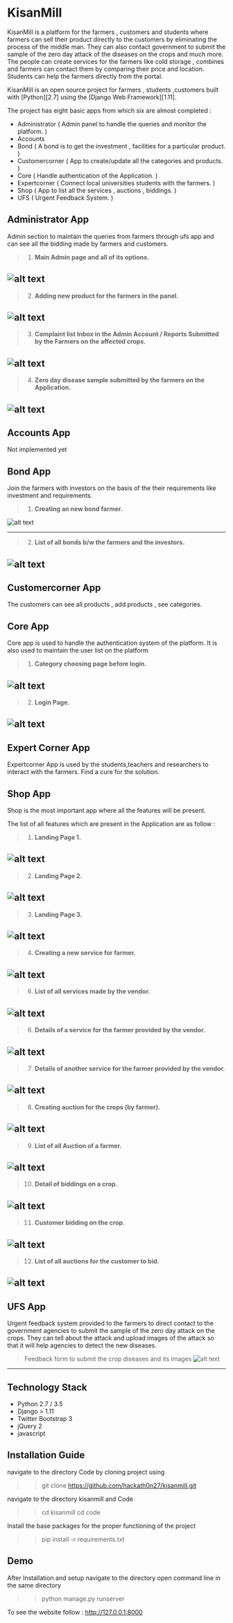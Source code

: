# KisanMill
KisanMill is a platform for the farmers , customers and students where farmers can sell their product directly to the customers by eliminating the process of the middle man. They can also contact government to submit the sample of the zero day attack of the diseases on the crops and much more. The people can create services for the farmers like cold storage , combines and farmers can contact them by comparing their price and location. Students can help the farmers directly from the portal.


KisanMill is an open source project for farmers , students ,customers built with [Python][2.7] using the [Django Web Framework][1.11].

The project has eight basic apps from which six are almost completed :

* Administrator       ( Admin panel to handle the queries and monitor the platform. )
* Accounts
* Bond                ( A bond is to get the investment , facilities for a particular product. )
* Customercorner      ( App to create/update all the categories and products. )
* Core                ( Handle authentication of the Application. )
* Expertcorner        ( Connect local universities students with the farmers. )
* Shop                ( App to list all the services , auctions , biddings. )
* UFS                 ( Urgent Feedback System. )

## Administrator App
Admin section to maintain the queries from farmers through ufs app and can see all the bidding made by farmers and customers.

> 1. **Main Admin page and all of its options.**

![alt text](https://github.com/hackath0n/kisanmill/blob/master/docs/snapshots/admin/1_main_administrator_page.png)
---

> 2. **Adding new product for the farmers in the panel.**

![alt text](https://github.com/hackath0n/kisanmill/blob/master/docs/snapshots/admin/2_list_of_all_products_from_admin_panel.png)
---

> 3. **Complaint list Inbox in the Admin Account  / Reports Submitted by the Farmers on the affected crops.**

![alt text](https://github.com/hackath0n/kisanmill/blob/master/docs/snapshots/admin/3_compaint_list_inbox.png)
---

> 4. **Zero day disease sample submitted by the farmers on the Application.**

![alt text](https://github.com/hackath0n/kisanmill/blob/master/docs/snapshots/admin/4_disease_report.png)
---

## Accounts App
Not implemented yet

## Bond App
Join the farmers with investors on the basis of the their requirements like investment and requirements.

> 1. **Creating an new bond farmer.**

![alt text](https://github.com/hackath0n/kisanmill/blob/master/docs/snapshots/bond/1_creating_a_new_bond.png)

---

> 2. **List of all bonds b/w the farmers and the investors.**

![alt text](https://github.com/hackath0n/kisanmill/blob/master/docs/snapshots/bond/2_list_all_bonds_between_people.png)
---


## Customercorner App
The customers can see all products , add products , see categories.

## Core App
Core app is used to handle the authentication system of the platform. It is also used to maintain the user list on the platform

> 1. **Category choosing page before login.**

![alt text](https://github.com/hackath0n/kisanmill/blob/master/docs/snapshots/core/1_category_login.png)
---

> 2. **Login Page.**

![alt text](https://github.com/hackath0n/kisanmill/blob/master/docs/snapshots/core/2_login_page.png)
---



## Expert Corner App
Expertcorner App is used by the students,teachers and researchers to interact with the farmers. Find a cure for the solution.


## Shop App
Shop is the most important app where all the features will be present.

The list of all features which are present in the Application are as follow :


> 1. **Landing Page 1.**

![alt text](https://github.com/hackath0n/kisanmill/blob/master/docs/snapshots/shop/1_landing_page_1.png)
---

> 2. **Landing Page 2.**

![alt text](https://github.com/hackath0n/kisanmill/blob/master/docs/snapshots/shop/2_landing_page_2.png)
---

> 3. **Landing Page 3.**

![alt text](https://github.com/hackath0n/kisanmill/blob/master/docs/snapshots/shop/3_landing_page_3.png)
---

> 4. **Creating a new service for farmer.**

![alt text](https://github.com/hackath0n/kisanmill/blob/master/docs/snapshots/shop/4_creating_a_new_services_for_the_farmers.png)
---


> 6. **List of all services made by the vendor.**

![alt text](https://github.com/hackath0n/kisanmill/blob/master/docs/snapshots/shop/5_list_of_all_services_for_the_farmers.png)
---

> 6. **Details of a service for the farmer provided by the vendor.**

![alt text](https://github.com/hackath0n/kisanmill/blob/master/docs/snapshots/shop/6_details_of_a_service_for_the_farmer_provided_by_the_vendor.png)
---

> 7. **Details of another service for the farmer provided by the vendor.**

![alt text](https://github.com/hackath0n/kisanmill/blob/master/docs/snapshots/shop/7_detail_of_another_service_for_the_farmer_provided_by_the_vendor.png)
---

> 8. **Creating auction for the crops (by farmer).**

![alt text](https://github.com/hackath0n/kisanmill/blob/master/docs/snapshots/shop/8_creating_auction_for_the_crop_by_farmer.png)
---

> 9. **List of all Auction of a farmer.**

![alt text](https://github.com/hackath0n/kisanmill/blob/master/docs/snapshots/shop/9_list_of_all_auction_of_a_farmer.png)
---


> 10. **Detail of biddings on a crop.**

![alt text](https://github.com/hackath0n/kisanmill/blob/master/docs/snapshots/shop/10_details_of_a_bidding_on_auction_of_crops.png)
---

> 11. **Customer bidding on the crop.**

![alt text](https://github.com/hackath0n/kisanmill/blob/master/docs/snapshots/shop/11_customer_bidding_on_the_product.png)
---

> 12. **List of all auctions for the customer to bid.**

![alt text](https://github.com/hackath0n/kisanmill/blob/master/docs/snapshots/shop/12_list_of_all_auction_for_bidding_by_customer.png)
---

## UFS App
Urgent feedback system provided to the farmers to direct contact to the government agencies to submit the sample of the zero day attack on the crops.
They can tell about the attack and upload images of the attack so that it will help agencies to detect the new diseases.

>  Feedback form to submit the crop diseases and its images
![alt text](https://github.com/hackath0n/kisanmill/blob/master/docs/snapshots/ufs/giving_feedback_for_the_disease_to_the_organizations.png)
---

## Technology Stack

- Python 2.7 / 3.5
- Django > 1.11
- Twitter Bootstrap 3
- jQuery 2
- javascript

## Installation Guide

navigate to the directory Code by cloning project using

>> git clone https://github.com/hackath0n27/kisanmill.git

navigate to the directory kisanmill and Code

>> cd kisanmill
>> cd code

Install the base packages for the proper functioning of the project

>> pip install -r requirements.txt


## Demo

After Installation and setup navigate to the directory
open command line in the same directory

>> python manage.py runserver

To see the website follow : http://127.0.0.1:8000
